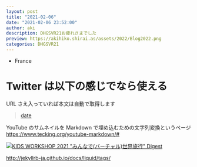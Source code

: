```yaml
---
layout: post
title: "2021-02-06"
date: "2021-02-06 23:52:00"
author: aki
description: DHGSVR21お疲れさまでした
preview: https://akihiko.shirai.as/assets/2022/Blog2022.png
categories: DHGSVR21
---
```



- France

# Twitter は以下の感じでなら使える

URL さえ入っていれば本文は自動で取得します

<blockquote class="twitter-tweet" data-width="550" data-dnt="true"><p lang="ja" dir="ltr"></p><a href="https://twitter.com/o_ob/status/1489510883814690816">date</a></blockquote>

YouTube のサムネイルを
Markdown で埋め込むための文字列変換というページ
https://www.tecking.org/youtube-markdown/#

[![KIDS WORKSHOP 2021 "みんなで(バーチャル)世界旅行" Digest](https://img.youtube.com/vi/UcuHIW3HGP4/0.jpg)](https://www.youtube.com/watch?v=UcuHIW3HGP4)

http://jekyllrb-ja.github.io/docs/liquid/tags/




